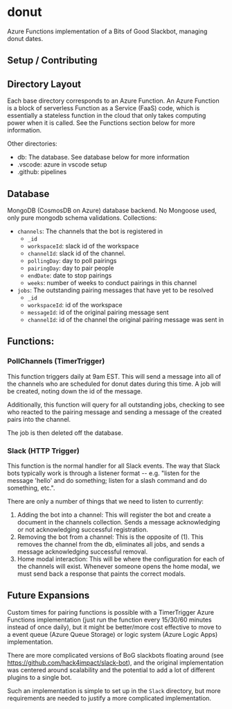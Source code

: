 # donut

Azure Functions implementation of a Bits of Good Slackbot, managing donut dates.

## Setup / Contributing

## Directory Layout

Each base directory corresponds to an Azure Function. An Azure Function is a block of serverless Function as a Service (FaaS) code, which is essentially a stateless function in the cloud that only takes computing power when it is called. See the Functions section below for more information.

Other directories:

* db: The database. See database below for more information
* .vscode: azure in vscode setup
* .github: pipelines

## Database

MongoDB (CosmosDB on Azure) database backend. No Mongoose used, only pure mongodb schema validations. Collections:

* `channels`: The channels that the bot is registered in
    * `_id`
    * `workspaceId`: slack id of the workspace
    * `channelId`: slack id of the channel.
    * `pollingDay`: day to poll pairings
    * `pairingDay`: day to pair people
    * `endDate`: date to stop pairings
    * `weeks`: number of weeks to conduct pairings in this channel 
* `jobs`: The outstanding pairing messages that have yet to be resolved
    * `_id`
    * `workspaceId`: id of the workspace
    * `messageId`: id of the original pairing message sent
    * `channelId`: id of the channel the original pairing message was sent in


## Functions:

### PollChannels (TimerTrigger)

This function triggers daily at 9am EST. This will send a message into all of the channels who are scheduled for donut dates during this time. A job will be created, noting down the id of the message.

Additionally, this function will query for all outstanding jobs, checking to see who reacted to the pairing message and sending a message of the created pairs into the channel.

The job is then deleted off the database.

### Slack (HTTP Trigger)

This function is the normal handler for all Slack events. The way that Slack bots typically work is through a listener format -- e.g. "listen for the message 'hello' and do something; listen for a slash command and do something, etc.".

There are only a number of things that we need to listen to currently:

1. Adding the bot into a channel: This will register the bot and create a document in the channels collection. Sends a message acknowledging or not acknowledging successful registration.
2. Removing the bot from a channel: This is the opposite of (1). This removes the channel from the db, eliminates all jobs, and sends a message acknowledging successful removal.
3. Home modal interaction: This will be where the configuration for each of the channels will exist. Whenever someone opens the home modal, we must send back a response that paints the correct modals.

## Future Expansions

Custom times for pairing functions is possible with a TimerTrigger Azure Functions implementation (just run the function every 15/30/60 minutes instead of once daily), but it might be better/more cost effective to move to a event queue (Azure Queue Storage) or logic system (Azure Logic Apps) implementation. 

There are more complicated versions of BoG slackbots floating around (see https://github.com/hack4impact/slack-bot), and the original implementation was centered around scalability and the potential to add a lot of different plugins to a single bot.

Such an implementation is simple to set up in the `Slack` directory, but more requirements are needed to justify a more complicated implementation.
